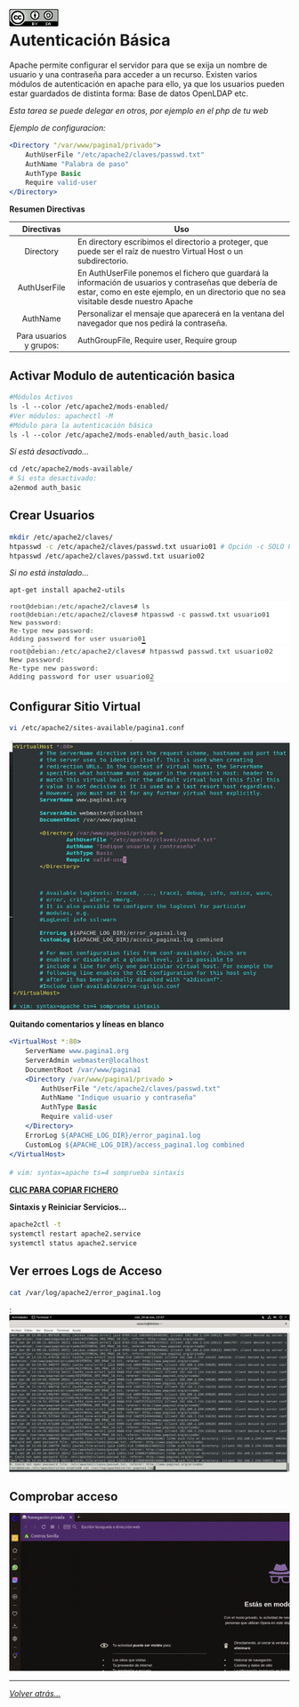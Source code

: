 <img src="/imagenes/MI-LICENCIA88x31.png" style="float: left; margin-right: 10px;" />

# Autenticación Básica

Apache permite configurar el servidor para que se exija un nombre de usuario y una contraseña para acceder a un recurso.
Existen varios módulos de autenticación en apache para ello, ya que los usuarios pueden estar guardados de distinta forma:
Base de datos
OpenLDAP
etc.

*Esta tarea se puede delegar en otros, por ejemplo en el php de tu web*

*Ejemplo de configuracion:*

```apache
<Directory "/var/www/pagina1/privado">
    AuthUserFile "/etc/apache2/claves/passwd.txt"
    AuthName "Palabra de paso"
    AuthType Basic
    Require valid-user
</Directory>
```

**Resumen Directivas**

| Directivas | Uso |
|:-:|-|
| Directory | En directory escribimos el directorio a proteger, que puede ser el raíz de nuestro Virtual Host o un subdirectorio. |
| AuthUserFile | En AuthUserFile ponemos el fichero que guardará la información de usuarios y contraseñas que debería de estar, como en este ejemplo, en un directorio que no sea visitable desde nuestro Apache |
| AuthName | Personalizar el mensaje que aparecerá en la ventana del navegador que nos pedirá la contraseña. |
| Para usuarios y grupos: | AuthGroupFile, Require user, Require group |


## Activar Modulo de autenticación basica

```apache
#Módulos Activos
ls -l --color /etc/apache2/mods-enabled/
#Ver módulos: apachectl -M
#Módulo para la autenticación básica
ls -l --color /etc/apache2/mods-enabled/auth_basic.load
```

*Sí está desactivado...*

```apache
cd /etc/apache2/mods-available/
# Si esta desactivado:
a2enmod auth_basic
```

##  Crear Usuarios

```bash
mkdir /etc/apache2/claves/
htpasswd -c /etc/apache2/claves/passwd.txt usuario01 # Opción -c SOLO PARA CREAR EL FICHERO 1ª Vez
htpasswd /etc/apache2/claves/passwd.txt usuario02
```

*Si no está instalado...*

```bash
apt-get install apache2-utils
```

![crearUsuarios](../../imagenes/apache2/crearUsuarios.jpg)
![crearUsuarios](../../imagenes/apache2/crearUsuarios2.jpg)

## Configurar Sitio Virtual

```bash
vi /etc/apache2/sites-available/pagina1.conf
```

![crearUsuarios](../../imagenes/apache2/configSitioVirtualAuten.jpg)

**Quitando comentarios y líneas en blanco**

```apache
<VirtualHost *:80>
	ServerName www.pagina1.org
	ServerAdmin webmaster@localhost
	DocumentRoot /var/www/pagina1
	<Directory /var/www/pagina1/privado >
		AuthUserFile "/etc/apache2/claves/passwd.txt"
		AuthName "Indique usuario y contraseña"
		AuthType Basic
		Require valid-user
	</Directory>
	ErrorLog ${APACHE_LOG_DIR}/error_pagina1.log
	CustomLog ${APACHE_LOG_DIR}/access_pagina1.log combined
</VirtualHost>

# vim: syntax=apache ts=4 somprueba sintaxis
```

[**CLIC PARA COPIAR FICHERO**](./pagina1.conf)

**Sintaxis y Reiniciar Servicios...**

```bash
apache2ctl -t
systemctl restart apache2.service
systemctl status apache2.service
```

## Ver erroes Logs de Acceso

```bash
cat /var/log/apache2/error_pagina1.log
```
:
![crearUsuarios](../../imagenes/apache2/accesosLOGApache.jpg)

<!-- Si solo nos interesa que acceda un usuario, utilizaremos:
Require user usuario1, en lugar de Require valid user -->

## Comprobar acceso

![crearUsuarios](../../imagenes/apache2/accesosComprobar.gif)
__________________________
*[Volver atrás...](/README.md)*